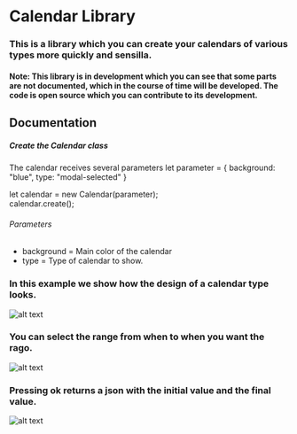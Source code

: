# Calendar Library

### This is a library which you can create your calendars of various types more quickly and sensilla.

#### Note: This library is in development which you can see that some parts are not documented, which in the course of time will be developed. The code is open source which you can contribute to its development.

## Documentation

##### Create the Calendar class

The calendar receives several parameters
let parameter = {
  background: "blue",
  type: "modal-selected"
}

let calendar = new Calendar(parameter);  
calendar.create();

###### Parameters
* background = Main color of the calendar
* type = Type of calendar to show.

### In this example we show how the design of a calendar type looks.
![alt text](https://lh3.googleusercontent.com/LgoPRd_P4pUVYSNxQvmCShNH98GOWmVfGZPS2Ad1e3jkOa4SK_OysqNvB3PV4Ba-LQeTGXy7UE3dmzynNkMIp3Df22HUewQg5ki9CyokfOlrl0qMohRK2RjFFGfsZof38LhaH4M7tzIwNuGf0TC3cQR-pK41aDDsusOW_hg9XwOlgISKB1LaB8ISGScP6EnvBiwMEOiy0onqyi3Y9M-ZlyHY-9Sagu2KNoVMXwy6DciPsQTXS7_BIfsIX38XTDxGrRnL4BJ-jBVuCSArpjrB-GgTp647zh2NXIgPEdr-r0gfgdRwgLxQQ6kgE_TOG-pvh-LEAI2TbP9LJ-nhCCwybjFbuB25lWjDJUvNbxcLRKH1xoCuPLsWJyJ0yBA7rijIqWqwNnAZOqXXAEsxzm9Y5a3PUhz3GnwAfT9R6hIeqD-BI3GuTekpKdjHictWK0kLjguts1CH-1hHqbf64FpSEHfw7unxay_t7dBTnoayHTEZFT2vqjFz-6ETf6a1fkJqDtxVj2gfGOi8QrA2Ytnfz_asC87IVKbZbwcTcIpoq9HKL1GrAor5UCEjFMgAY42kKhZ_9ivdYz3fMorGZXz7tM_8umKtR-C12uXZY_Q=w1366-h657)

### You can select the range from when to when you want the rago.
![alt text](https://lh3.googleusercontent.com/HZDdUZMy_dSCoUuocOqe0qvuoqXyHh88mGhQLoTWy5AlGSTC0nDAnOM3OMfQ2i5xmYFRdVkVEpoOgs25gmXv2vqDyEDE2z4MvLTFGuX51zH2lHrD5ZOF-l4cGSFa4k3aj4fM5TDiDqY2RBgw6oPOe_4GPxuS3M87Gw2VKAwIglMz8KcM9z2dwu0qD0bX5mJq461VNbVjVtmktYdAPrM3Ex2uvwp65LOK8TGR635Sh_4zbLQ7c-VOKX0R7RCr0vVtQePHze59JfBYtIM8B517X8o8iBizhqdrLgHMEmLb6qzf1FuOgs0jnfqpQeCy798pyjVYanKX2VDNW4Vd4LPyJIK-Y7Wm6lbSRfUzvZIdvo2IkSXFwA1OzZ_kXuIEsU5kQE7ocjzg_jkyhjDM9w14XTygAEWg25fAmQ_9HpcVUZM5BSUOGCxYSvJU_g_83D3RE8hZlwaRRxKoC67OqucX0C5Sb4aD2libgG8gjF8qpIHRnPe1jeE2HbjWxmYAVpi5K_KyGRMqpsrNhnhSf71cDLo0G4qfy-_8F2U1hle8FgwBWig4xSjriiSK-rlDqKYPRT6FUucffGK-z5BPhNJXzwJhRMvUVbn_iZFPFKVrV1Q=w956-h641)

### Pressing ok returns a json with the initial value and the final value.
![alt text](https://lh3.googleusercontent.com/_UDiHFaYCRcrdH5t1gZ2H0rOpsyM0YbM7HDl6axk1gd5hrj87M7d3krN1KIJbZs1T6BbDSq-qZsSWyooJ2Kq47dKRYKmowO4esi9qzCJQGLQEecOUthznHfzduGPiFIGQcmzw135i839FJ0Fx6r6kFA2N0vCUxaBWzugiFCndYIDwnAaLpeS8hsE3JwGKctbt5YYuqnq6DbT04g-wTvzmQ5jcGL7flpygTHx6E0e-9yl1F2598Xz5ClqjDwdZCExmSY6YbgNWzsrknObXzfuExdSwiCrhpEisJYe-7Z0-bQMVerlQTsI8FrHrQx_cyXH-gH3N3Lyrho7UzB6eBD9o-79uD7F8cPvZAM1OpF5TVhfCYC7dGNpDQy9R079wg4q3DAxEoxYWdJBB0U75qy4-dTIANK27iUX9wnWAjyG8NQIDiqxS1PyTXtggZoMtdWAYnrJ8mRXKEyN_iTIE08qegdyaFCgy3SpTde_EteUv0n_rKBfnBN8J_aGXjkzgkgDUdwjlr6qYatu1WAcAcBr0VtxZri0DCgF3C_Ui5sJ4iqNLRjifC-CCat2_2dQRHjoxHuiG5XiNIVcEYh3yU3gnku-i7H5XKVhUJ30bZs=w956-h641)
